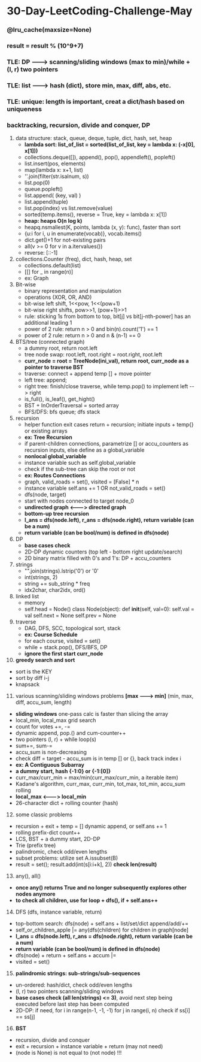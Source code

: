 # 30-Day-LeetCoding-Challenge-May
### @lru_cache(maxsize=None)
### result = result % (10^9+7)
### TLE: DP ---> scanning/sliding windows (max to min)/while + (l, r) two pointers
### TLE: list ---> hash (dict), store min, max, diff, abs, etc.
### TLE: unique: length is important, creat a dict/hash based on uniqueness
### backtracking, recursion, divide and conquer, DP
1. data structure: stack, queue, deque, tuple, dict, hash, set, heap
   * **lambda sort: list_of_list = sorted(list_of_list, key = lambda x: (-x[0], x[1]))**
   * collections.deque([]), append(), pop(), appendleft(), popleft()
   * list.insert(pos, elements)
   * map(lambda x: x+1, list)
   * ''.join(filter(str.isalnum, s))
   * list.pop(0)
   * queue.popleft()
   * list.append( (key, val) )
   * list.append(tuple)
   * list.pop(index) vs list.remove(value)
   * sorted(temp.items(), reverse = True, key = lambda x: x[1])
   * **heap: heaps O(n log k)**
   * heapq.nsmallest(K, points, lambda (x, y): func), faster than sort
   * {u:i for i, u in enumerate(vocab)}, vocab.items()
   * dict.get()+1 for not-existing pairs
   * all(v >= 0 for v in a.itervalues())
   * reverse: [::-1]
2. collections.Counter (freq), dict, hash, heap, set 
   * collections.default(list)
   * [[] for _ in range(n)]
   * ex: Graph
3. Bit-wise
   * binary representation and manipulation
   * operations (XOR, OR, AND)
   * bit-wise left shift, 1<<pow, 1<<(pow+1)
   * bit-wise right shifts, pow>>1, (pow+1)>>1
   * rule: sticking 1s from bottom to top, bit[j] vs bit[j-nth-power] has an additional leading 1
   * power of 2 rule: return n > 0 and bin(n).count('1') == 1
   * power of 2 rule: return n > 0 and n & (n-1) == 0
4. BTS/tree (connected graph)
   * a dummy root, return root.left
   * tree node swap: root.left, root.right = root.right, root.left
   * **curr_node = root = TreeNode(ini_val), return root, curr_node as a pointer to traverse BST**
   * traverse: connect + append temp [] + move pointer
   * left tree: append; 
   * right tree: finish/close traverse, while temp.pop() to implement left --> right
   * is_full(), is_leaf(), get_hight()
   * BST + InOrderTraversal = sorted array
   * BFS/DFS: bfs queue; dfs stack
5. recursion 
   * helper function exit cases return + recursion; initiate inputs + temp{} or existing arrays
   * **ex: Tree Recursion**
   * if parent-children connections, parametrize [] or accu_counters as recursion inputs, else define as a global_variable
   * **nonlocal global_variable**
   * instance variable such as self.global_variable
   * check if the sub-tree can skip the root or not
   * **ex: Routes Connections**
   * graph, valid_roads = set(), visited = [False] * n
   * instance variable self.ans += 1 OR not_valid_roads = set()
   * dfs(node, target)
   * start with nodes connected to target node_0
   * **undirected graph <---> directed graph**
   * **bottom-up tree recursion**
   * **l_ans = dfs(node.left), r_ans = dfs(node.right), return variable (can be a num)**
   * **return variable (can be bool/num) is defined in dfs(node)**
6. DP
   * **base cases check**
   * 2D-DP dynamic counters (top left - bottom right update/search)
   * 2D binary matrix filled with 0's and 1's: DP + accu_counters
7. strings
   * "".join(strings).lstrip('0') or '0'
   * int(strings, 2)
   * string += sub_string * freq
   * idx2char, char2idx, ord()
8. linked list
   * memory
   * self.head = Node()
   class Node(object):
    def __init__(self, val=0):
        self.val = val
        self.next = None
        self.prev = None
9. traverse
   * DAG, DFS, SCC, topological sort, stack
   * **ex: Course Schedule**
   * for each course, visited = set()
   * while + stack.pop(), DFS/BFS, DP
   * **ignore the first start curr_node**
10. **greedy search and sort**
   * sort is the KEY
   * sort by diff i-j
   * knapsack
11. various scanning/sliding windows problems **[max ---> min]** (min, max, diff, accu_sum, length)
   * **sliding windows** one-pass calc is faster than slicing the array
   * local_min, local_max grid search
   * count for votes +=, -=
   * dynamic append, pop.() and cum-counter++
   * two pointers (l, r) + while loop(s)
   * sum+=, sum-=
   * accu_sum is non-decreasing
   * check diff = target - accu_sum is in temp [] or {}, back track index i
   * **ex: A Contiguous Subarray**
   * **a dummy start, hash {-1:0} or {-1:[0]}**
   * curr_max/curr_min = max/min(curr_max/curr_min, a iterable item)
   * Kadane's algorithm, curr_max, curr_min, tot_max, tot_min, accu_sum rolling
   * **local_max <---> local_min**
   * 26-character dict + rolling counter (hash)
12. some classic problems
   * recursion + exit + temp = [] dynamic append, or self.ans += 1
   * rolling prefix-dict count++
   * LCS, BST + a dummy start, 2D-DP
   * Trie (prefix tree)
   * palindromic, check odd/even lengths
   * subset problems: utilize set A.issubset(B)
   * result = set(); result.add(int(s[i:i+k], 2)) **check len(result)**
13. any(), all()
   * **once any() returns True and no longer subsequently explores other nodes anymore**
   * **to check all children, use for loop + dfs(), if + self.ans++**
14. DFS (dfs, instance variable, return)
   * top-bottom search: dfs(node) + self.ans + list/set/dict append/add/+=
   * self_or_children_apple |= any(dfs(children) for children in graph[node]
   * **l_ans = dfs(node.left), r_ans = dfs(node.right), return variable (can be a num)**
   * **return variable (can be bool/num) is defined in dfs(node)**
   * dfs(node) + return + self.ans + accum |=
   * visited = set()
15. **palindromic strings: sub-strings/sub-sequences**
   * un-ordered: hash/dict, check odd/even lengths
   * (l, r) two pointers scanning/sliding windows
   * **base cases check (all len(strings) <= 3)**, avoid next step being executed before last step has been computed
   * 2D-DP: if need, for i in range(n-1, -1, -1) for j in range(i, n) check if ss[i] == ss[j]
16. **BST**  
   * recursion, divide and conquer
   * exit + recursion + instance variable + return (may not need)
   * (node is None) is not equal to (not node) !!!
   
   
   
   
   
   





